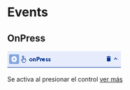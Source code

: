 # Events

## OnPress

![](../../../.gitbook/assets/image%20%28185%29.png)

Se activa al presionar el control [ver más](https://docs.apphive.io/global-functions/events/onpress)

